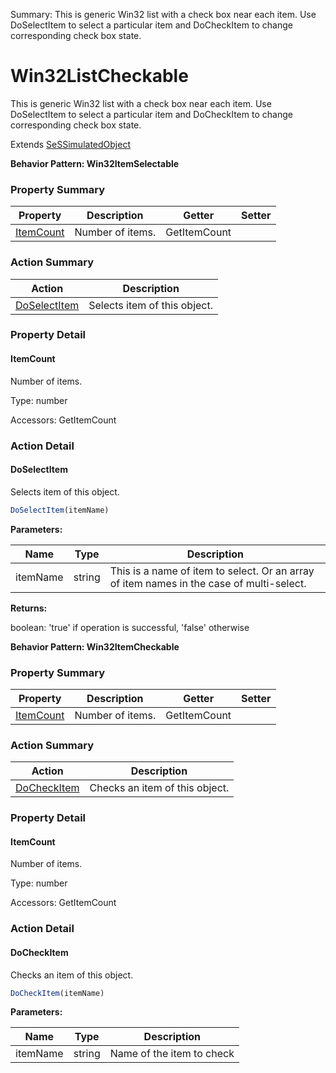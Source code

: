 Summary: This is generic Win32 list with a check box near each item. Use DoSelectItem to select a particular item and DoCheckItem to change corresponding check box state.

# Win32ListCheckable

This is generic Win32 list with a check box near each item. Use DoSelectItem to select a particular item and DoCheckItem to change corresponding check box state.
 
Extends [SeSSimulatedObject](SeSSimulatedObject.md)





**Behavior Pattern: Win32ItemSelectable**


<!-- ============================== property summary ========================== -->

	

### Property Summary

| **Property** | **Description** | **Getter** | **Setter** |
| ------------ | --------------- | ---------- | ---------- |
| [ItemCount](#itemcount) | Number of items. | GetItemCount |  |



	
<!-- ============================== action summary ========================== -->



### Action Summary

|  **Action** | **Description** | 
| ----------- | --------------- |
|	[DoSelectItem](#doselectitem) | Selects item of this object. |




<!-- ============================== property detail ========================== -->
	
### Property Detail
		
<a name="ItemCount"></a>
#### ItemCount


Number of items.

			
	
			
Type: number
			
			
Accessors: GetItemCount
			
		
	
	
<!-- ============================== action detail ========================== -->
	
### Action Detail
		
<a name="DoSelectItem"></a>    
#### DoSelectItem

Selects item of this object.

```javascript
DoSelectItem(itemName) 
```


**Parameters:**

|	**Name** | **Type** | **Description** |
| ---------- | -------- | --------------- |
| itemName | string |	This is a name of item to select. Or an array of item names in the case of multi-select. |




**Returns:**

boolean: 'true' if operation is successful, 'false' otherwise



<a name="see.also.win32listcheckable.doselectitem"></a>

	




**Behavior Pattern: Win32ItemCheckable**


<!-- ============================== property summary ========================== -->

	

### Property Summary

| **Property** | **Description** | **Getter** | **Setter** |
| ------------ | --------------- | ---------- | ---------- |
| [ItemCount](#itemcount) | Number of items. | GetItemCount |  |



	
<!-- ============================== action summary ========================== -->



### Action Summary

|  **Action** | **Description** | 
| ----------- | --------------- |
|	[DoCheckItem](#docheckitem) | Checks an item of this object. |




<!-- ============================== property detail ========================== -->
	
### Property Detail
		
<a name="ItemCount"></a>
#### ItemCount


Number of items.

			
	
			
Type: number
			
			
Accessors: GetItemCount
			
		
	
	
<!-- ============================== action detail ========================== -->
	
### Action Detail
		
<a name="DoCheckItem"></a>    
#### DoCheckItem

Checks an item of this object.

```javascript
DoCheckItem(itemName) 
```


**Parameters:**

|	**Name** | **Type** | **Description** |
| ---------- | -------- | --------------- |
| itemName | string |	Name of the item to check |





<a name="see.also.win32listcheckable.docheckitem"></a>

	

